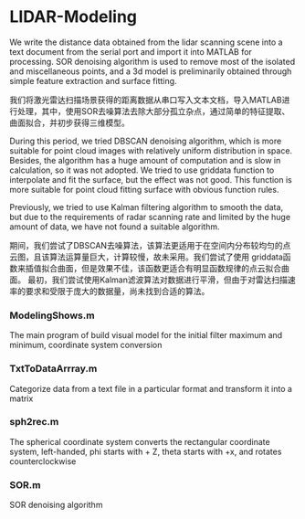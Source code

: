 # LIDAR-Modeling

We write the distance data obtained from the lidar scanning scene into a text document from the serial port and import it into MATLAB for processing. SOR denoising algorithm is used to remove most of the isolated and miscellaneous points, and a 3d model is preliminarily obtained through simple feature extraction and surface fitting.

我们将激光雷达扫描场景获得的距离数据从串口写入文本文档，导入MATLAB进行处理，其中，使用SOR去噪算法去除大部分孤立杂点，通过简单的特征提取、曲面拟合，并初步获得三维模型。 



During this period, we tried DBSCAN denoising algorithm, which is more suitable for point cloud images with relatively uniform distribution in space. Besides, the algorithm has a huge amount of computation and is slow in calculation, so it was not adopted. We tried to use griddata function to interpolate and fit the surface, but the effect was not good. This function is more suitable for point cloud fitting surface with obvious function rules.

Previously, we tried to use Kalman filtering algorithm to smooth the data, but due to the requirements of radar scanning rate and limited by the huge amount of data, we have not found a suitable algorithm.

期间，我们尝试了DBSCAN去噪算法，该算法更适用于在空间内分布较均匀的点云图，且该算法运算量巨大，计算较慢，故未采用。我们尝试了使用 griddata函数来插值拟合曲面，但是效果不佳，该函数更适合有明显函数规律的点云拟合曲面。
最初，我们尝试使用Kalman滤波算法对数据进行平滑，但由于对雷达扫描速率的要求和受限于庞大的数据量，尚未找到合适的算法。



### **ModelingShows.m**   
The main program of build visual model for the initial filter maximum and minimum, coordinate system conversion

### **TxtToDataArrray.m**  
Categorize data from a text file in a particular format and transform it into a matrix

### **sph2rec.m**   
The spherical coordinate system converts the rectangular coordinate system, left-handed, phi starts with + Z, theta starts with +x, and rotates counterclockwise

### **SOR.m**   
SOR denoising algorithm

